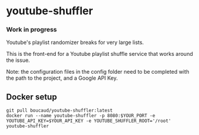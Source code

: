 # youtube-shuffler

### Work in progress

Youtube's playlist randomizer breaks for very large lists.

This is the front-end for a Youtube playlist shuffle service that works around the issue.

Note: the configuration files in the config folder need to be completed with the path to the project, and a Google API Key.

## Docker setup

```
git pull boucaud/youtube-shuffler:latest
docker run --name youtube-shuffler -p 8080:$YOUR_PORT -e YOUTUBE_API_KEY=$YOUR_API_KEY -e YOUTUBE_SHUFFLER_ROOT='/root' youtube-shuffler
```
